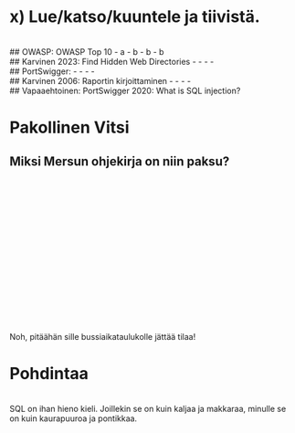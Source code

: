 # x) Lue/katso/kuuntele ja tiivistä.
<br/>
## OWASP: OWASP Top 10
  - a
  - b
  - b
  - b
<br/>
## Karvinen 2023: Find Hidden Web Directories
  -
  -
  -
  -
<br/>
## PortSwigger:
  -
  -
  -
  -
<br/>
## Karvinen 2006: Raportin kirjoittaminen
  -
  -
  -
  -
<br/>
## Vapaaehtoinen: PortSwigger 2020: What is SQL injection?













# Pakollinen Vitsi
## Miksi Mersun ohjekirja on niin paksu?
<br/>
<br/>
<br/>
<br/>
<br/>
<br/>
<br/>
<br/>
<br/>
<br/>
<br/>
<br/>
<br/>
<br/>
<br/>

Noh, pitäähän sille bussiaikataulukolle jättää tilaa!











# Pohdintaa
<br/>
SQL on ihan hieno kieli. Joillekin se on kuin kaljaa ja makkaraa, minulle se on kuin kaurapuuroa ja pontikkaa.

